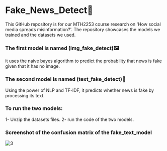 # Fake_News_Detect🧐
This GitHub repository is for our MTH2253 course research on 'How social media spreads misinformation?'. The repository showcases the models we trained and the datasets we used.

### The first model is named (img_fake_detect)🖼
it uses the naive bayes algorithm to predict the probability that news is fake given that it has no image.

### The second model is named (text_fake_detect)📝
Using the power of NLP and TF-IDF, it predicts whether news is fake by processing its text.

### To run the two models:
  1- Unzip the datasets files. 
  2- run the code of the two models.

### Screenshot of the confusion matrix of the fake_text_model

![3](https://github.com/AhmedHamdiy/Fake_News_Detect/assets/111378492/c3871c6f-cd79-4a93-a001-4a5273b25917)
